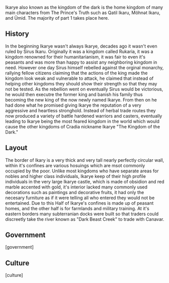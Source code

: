 <NoteBlock
  label="This page is currently unfinished and is in development."
  text="Please be patient while we get it set up."
  type="warning"
/>

<InfoBox
  label="Ikarye"
  :content="{
    '': [
      { key: 'Alias', value: 'Kingdom of the Dark' },
      { key: 'Location', value: 'East' },
    ],
    'Appearances': [
      { key: 'First appearance', value: 'The Prince\'s Truth', valueLink: 'the-prince\'s-truth' },
      { key: 'Last appearance', value: 'Heyvan', valueLink: 'heyvan-(book)' },
    ],
  }"
/>

<!-- Introduce the kingdom here -->
Ikarye also known as the kingdom of the dark is the home kingdom of many main characters from The Prince's Truth such as Qatil Ikaru, Möhnət Ikaru, and Ümid. The majority of part 1 takes place here.

## History

<!-- Put the kingdom's history here -->
In the beginning Ikarye wasn't always Ikarye, decades ago it wasn't even ruled by Sirus Ikaru. Originally it was a kingdom called Rukaria, it was a kingdom renowned for their humanitarianism, it was fair to even it's peasants and was more than happy to assist any neighboring kingdom in need. However one day Sirus himself rebelled against the orginal monarchy, rallying fellow citizens claiming that the actions of the king made the kingdom look weak and vulnerable to attack, he claimed that instead of helping other kingdoms they should show their strength so that they may not be tested. As the rebellion went on eventually Sirus would be victorious, he would then executre the former king and banish his family thus becoming the new king of the now newly named Ikarye. From then on he had done what he promised giving Ikarye the reputation of a very aggressive and heartless stronghold. Instead of herbal trade routes they now produced a variety of battle hardened warriors and casters, eventually leading to Ikarye being the most feared kingdom in the world which would cause the other kingdoms of Cradia nickname Ikarye "The Kingdom of the Dark."

## Layout

<!-- Put the kingdom's layout here -->
The border of Ikary is a very thick and very tall nearly perfectly circular wall, within it's confines are various hosuings which are msot commonly occupied by the poor. Unlike most kingdoms who have separate areas for nobles and higher class individuals, Ikarye keep of their high profile individuals in the very large Ikarye castle, which is made of obsidion and red marble accented with gold, it's interior lacked many commonly used decorations such as paintings and decorative fruits, it had only the necesary furniture as if it were telling all who entered they would not be entertained. Due to this Half of Ikarye's confines is made up of peasant homes, and the other half is for farmlands and military training. At it's eastern borders many subterranian docks were built so that traders could discreetly take the river known as "Dark Beast Creek" to trade with Canavar.

## Government

<!-- Put the kingdom's government details here -->
[government]

## Culture

<!-- Put the kingdom's culture here -->
[culture]